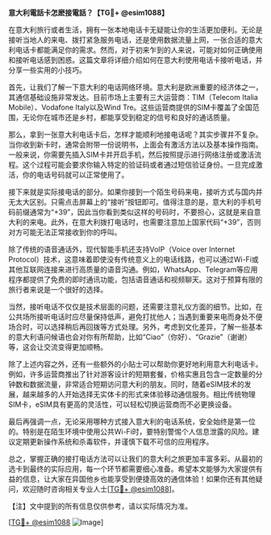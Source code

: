 **意大利電話卡怎麽接電話？【TG💪+ @esim1088】**

在意大利旅行或者生活，拥有一张本地电话卡无疑能让你的生活更加便利。无论是接听当地人的来电、拨打紧急服务电话，还是使用数据流量上网，一张合适的意大利电话卡都能满足你的需求。然而，对于初来乍到的人来说，可能对如何正确使用和接听电话感到困惑。这篇文章将详细介绍如何在意大利使用电话卡接听电话，并分享一些实用的小技巧。

首先，让我们了解一下意大利的电话网络环境。意大利是欧洲重要的经济体之一，其通信基础设施非常发达。目前市场上主要有三大运营商：TIM（Telecom Italia Mobile）、Vodafone Italy以及Wind Tre。这些运营商提供的SIM卡覆盖了全国范围，无论你在城市还是乡村，都能享受到稳定的信号和良好的通话质量。

那么，拿到一张意大利电话卡后，怎样才能顺利地接电话呢？其实步骤并不复杂。当你收到新卡时，通常会附带一份说明书，上面会有激活方法以及基本操作指南。一般来说，你需要先插入SIM卡并开启手机，然后按照提示进行网络注册或激活流程。这个过程可能会要求你输入特定的验证码或者通过短信验证身份。一旦完成激活，你的电话号码就可以正常使用了。

接下来就是实际接电话的部分。如果你接到一个陌生号码来电，接听方式与国内并无太大区别。只需点击屏幕上的“接听”按钮即可。值得注意的是，意大利的手机号码前缀通常为“+39”，因此当你看到类似这样的号码时，不要担心，这就是来自意大利的来电。此外，在意大利拨打电话时，也需要注意加上国家代码“+39”，否则对方可能无法正常接收到你的呼叫。

除了传统的语音通话外，现代智能手机还支持VoIP（Voice over Internet Protocol）技术，这意味着即使没有传统意义上的电话线路，也可以通过Wi-Fi或其他互联网连接来进行高质量的语音沟通。例如，WhatsApp、Telegram等应用程序都提供了免费的即时通讯功能，包括语音通话和视频聊天。这对于预算有限的旅行者来说是一个很好的选择。

当然，接听电话不仅仅是技术层面的问题，还需要注意礼仪方面的细节。比如，在公共场所接听电话时应尽量保持低声，避免打扰他人；当遇到重要来电而身处不便场合时，可以选择稍后再回拨等方式处理。另外，考虑到文化差异，了解一些基本的意大利语问候语也会对你有所帮助，比如“Ciao”（你好）、“Grazie”（谢谢）等，这会让交流变得更加顺畅。

除了上述内容之外，还有一些额外的小贴士可以帮助你更好地利用意大利电话卡。例如，许多运营商推出了针对游客设计的短期套餐，价格实惠且包含一定数量的分钟数和数据流量，非常适合短期访问意大利的朋友。同时，随着eSIM技术的发展，越来越多的人开始选择无实体卡的形式来体验移动通信服务。相比传统物理SIM卡，eSIM具有更高的灵活性，可以轻松切换运营商而不必更换设备。

最后再强调一点，无论采用哪种方式接入意大利的电话系统，安全始终是第一位的。特别是在陌生环境中使用公共Wi-Fi时，要特别警惕个人信息泄露的风险。建议定期更新操作系统和杀毒软件，并谨慎下载不可信的应用程序。

总之，掌握正确的接打电话方法可以让我们的意大利之旅更加丰富多彩。从最初的选卡到最终的实际应用，每一个环节都需要细心准备。希望本文能够为大家提供有益的信息，让大家在异国他乡也能享受到便捷高效的通信体验！如果你还有其他疑问，欢迎随时咨询相关专业人士[[TG💪+ @esim1088](https://t.me/s/esim1088)]。

【注】文中提到的所有信息仅供参考，请以实际情况为准。

[[TG💪+ @esim1088](https://t.me/s/esim1088) ![Image](https://i.postimg.cc/4NQfJmqS/Snipaste-2025-05-13-00-14-12.png)]
